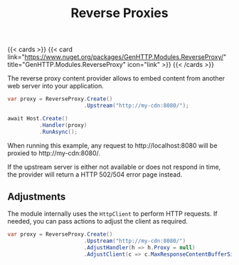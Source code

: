 ﻿---
title: Reverse Proxies
description: 'Server component to relay requests to an upstream server and return the result to requesting clients.'
cascade:
  type: docs
---

{{< cards >}}
{{< card link="https://www.nuget.org/packages/GenHTTP.Modules.ReverseProxy/" title="GenHTTP.Modules.ReverseProxy" icon="link" >}}
{{< /cards >}}

The reverse proxy content provider allows to embed content from another
web server into your application.

```csharp
var proxy = ReverseProxy.Create()
                        .Upstream("http://my-cdn:8080/");

await Host.Create()
          .Handler(proxy)
          .RunAsync();
```

When running this example, any request to http://localhost:8080 will be
proxied to http://my-cdn:8080/.

If the upstream server is either not available or does not respond in time,
the provider will return a HTTP 502/504 error page instead.

## Adjustments

The module internally uses the `HttpClient` to perform HTTP requests. If needed,
you can pass actions to adjust the client as required.

```csharp
var proxy = ReverseProxy.Create()
                        .Upstream("http://my-cdn:8080/")
                        .AdjustHandler(h => h.Proxy = null)
                        .AdjustClient(c => c.MaxResponseContentBufferSize = 10000);
```
